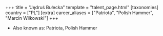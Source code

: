 +++
title = "Jędruś Bułecka"
template = "talent_page.html"
[taxonomies]
country = ["PL"]
[extra]
career_aliases = ["Patriota", "Polish Hammer", "Marcin Wilkowski"]
+++

* Also known as: Patriota, Polish Hammer
